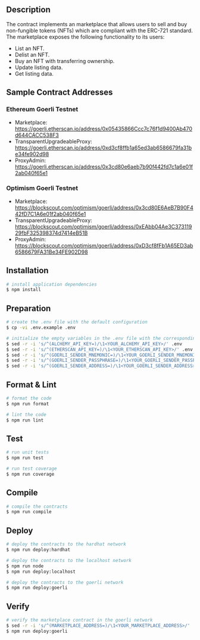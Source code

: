 ## Description

The contract implements an marketplace that allows users to sell and buy non-fungible tokens (NFTs) which are compliant
with the ERC-721 standard. The marketplace exposes the following functionality to its users:

-   List an NFT.
-   Delist an NFT.
-   Buy an NFT with transferring ownership.
-   Update listing data.
-   Get listing data.

## Sample Contract Addresses

### Ethereum Goerli Testnet

-   Marketplace: https://goerli.etherscan.io/address/0x05435866Ccc7c76f1d9400Ab470d644CACC538F3
-   TransparentUpgradeableProxy: https://goerli.etherscan.io/address/0xd3cf8ffb1a65ed3ab6586679fa31be34fe902d98
-   ProxyAdmin: https://goerli.etherscan.io/address/0x3cd80e6aeb7b90f442fd7c1a6e01f2ab040f65e1

### Optimism Goerli Testnet

-   Marketplace: https://blockscout.com/optimism/goerli/address/0x3cd80E6AeB7B90F442fD7C1A6e01f2ab040f65e1
-   TransparentUpgradeableProxy: https://blockscout.com/optimism/goerli/address/0xEAbb04Ae3C37311929fbF325398374d7414eB51B
-   ProxyAdmin: https://blockscout.com/optimism/goerli/address/0xD3cf8fFb1A65ED3ab6586679FA31Be34FE902D98

## Installation

```bash
# install application dependencies
$ npm install
```

## Preparation

```bash
# create the .env file with the default configuration
$ cp -vi .env.example .env

# initialize the empty variables in the .env file with the corresponding values
$ sed -r -i 's/^(ALCHEMY_API_KEY=)/\1<YOUR_ALCHEMY_API_KEY>/' .env
$ sed -r -i 's/^(ETHERSCAN_API_KEY=)/\1<YOUR_ETHERSCAN_API_KEY>/' .env
$ sed -r -i 's/^(GOERLI_SENDER_MNEMONIC=)/\1<YOUR_GOERLI_SENDER_MNEMONIC>/' .env
$ sed -r -i 's/^(GOERLI_SENDER_PASSPHRASE=)/\1<YOUR_GOERLI_SENDER_PASSPHRASE_IF_ANY>/' .env
$ sed -r -i 's/^(GOERLI_SENDER_ADDRESS=)/\1<YOUR_GOERLI_SENDER_ADDRESS>/' .env
```

## Format & Lint

```bash
# format the code
$ npm run format

# lint the code
$ npm run lint
```

## Test

```bash
# run unit tests
$ npm run test

# run test coverage
$ npm run coverage
```

## Compile

```bash
# compile the contracts
$ npm run compile
```

## Deploy

```bash
# deploy the contracts to the hardhat network
$ npm run deploy:hardhat

# deploy the contracts to the localhost network
$ npm run node
$ npm run deploy:localhost

# deploy the contracts to the goerli network
$ npm run deploy:goerli
```

## Verify

```bash
# verify the marketplace contract in the goerli network
$ sed -r -i 's/^(MARKETPLACE_ADDRESS=)/\1<YOUR_MARKETPLACE_ADDRESS>/' .env
$ npm run deploy:goerli
```

